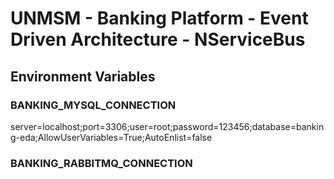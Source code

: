 # UNMSM - Banking Platform - Event Driven Architecture - NServiceBus

## Environment Variables

### BANKING_MYSQL_CONNECTION
server=localhost;port=3306;user=root;password=123456;database=banking-eda;AllowUserVariables=True;AutoEnlist=false

### BANKING_RABBITMQ_CONNECTION

